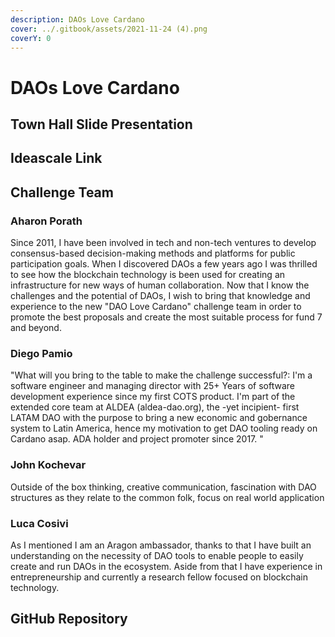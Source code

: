```yaml
---
description: DAOs Love Cardano
cover: ../.gitbook/assets/2021-11-24 (4).png
coverY: 0
---
```


# DAOs Love Cardano

## Town Hall Slide Presentation

## Ideascale Link


## Challenge Team

### Aharon Porath

Since 2011, I have been involved in tech and non-tech ventures to develop consensus-based decision-making methods and platforms for public participation goals. When I discovered DAOs a few years ago I was thrilled to see how the blockchain technology is been used for creating an infrastructure for new ways of human collaboration. Now that I know the challenges and the potential of DAOs, I wish to bring that knowledge and experience to the new "DAO Love Cardano" challenge team in order to promote the best proposals and create the most suitable process for fund 7 and beyond.

### Diego Pamio

"What will you bring to the table to make the challenge successful?: I'm a software engineer and managing director with 25+ Years of software development experience since my first COTS product. I'm part of the extended core team at ALDEA (aldea-dao.org), the -yet incipient- first LATAM DAO with the purpose to bring a new economic and gobernance system to Latin America, hence my motivation to get DAO tooling ready on Cardano asap. ADA holder and project promoter since 2017. "

### John Kochevar

Outside of the box thinking, creative communication, fascination with DAO structures as they relate to the common folk, focus on real world application

### Luca Cosivi

As I mentioned I am an Aragon ambassador, thanks to that I have built an understanding on the necessity of DAO tools to enable people to easily create and run DAOs in the ecosystem. Aside from that I have experience in entrepreneurship and currently a research fellow focused on blockchain technology.



## GitHub Repository

